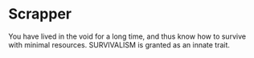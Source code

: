 # Scrapper
You have lived in the void for a long time, and thus know how to survive with minimal resources. SURVIVALISM is granted as an innate trait.